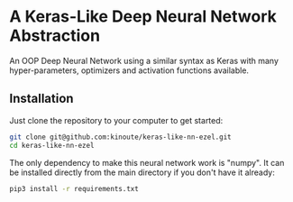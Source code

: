# A Keras-Like Deep Neural Network Abstraction

An OOP Deep Neural Network using a similar syntax as Keras with many hyper-parameters, optimizers and activation functions available.

## Installation

Just clone the repository to your computer to get started:

```sh
git clone git@github.com:kinoute/keras-like-nn-ezel.git
cd keras-like-nn-ezel
```

The only dependency to make this neural network work is "numpy". It can be installed directly from the main directory if you don't have it already:

```sh
pip3 install -r requirements.txt
```

